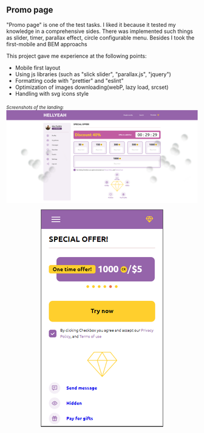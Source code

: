 ## Promo page

"Promo page" is one of the test tasks. I liked it because it tested my knowledge in a comprehensive sides. 
There was implemented such things as slider, timer, parallax effect, circle configurable menu. 
Besides I took the first-mobile and BEM approachs

This project gave me experience at the following points: 

- Mobile first layout
- Using js libraries (such as "slick slider", "parallax.js", "jquery")
- Formatting code with "prettier" and "eslint"
- Optimization of images downloading(webP, lazy load, srcset)
- Handling with svg icons style
	
<sub> *Screenshots of the landing:* </sub>
![Screenshot of the page](./assets/images/promo-desktop.PNG)
<p align="center">
  <img src="./assets/images/promo-mobile.PNG">
</p>



